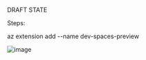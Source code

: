 
DRAFT STATE

Steps:

az extension add --name dev-spaces-preview 

![image](https://user-images.githubusercontent.com/1712635/40263928-ec5f9c90-5ace-11e8-9476-539b5547c06d.png)